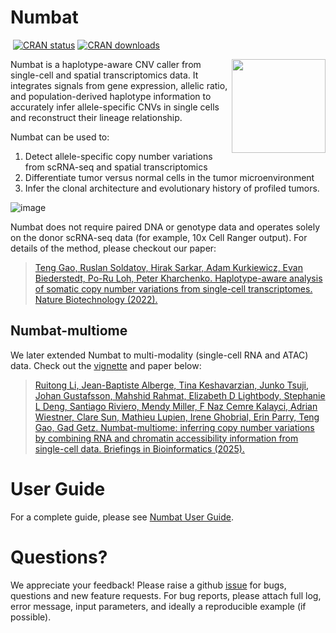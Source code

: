 # Numbat

<!-- badges: start -->
[![<kharchenkolab>](https://circleci.com/gh/kharchenkolab/numbat.svg?style=svg)](https://app.circleci.com/pipelines/github/kharchenkolab/numbat)
[![CRAN status](https://www.r-pkg.org/badges/version/numbat)](https://cran.r-project.org/package=numbat)
[![CRAN downloads](https://cranlogs.r-pkg.org/badges/numbat)](https://cran.r-project.org/package=numbat)
<!-- badges: end -->

<img src="logo.png" align="right" width="150">

Numbat is a haplotype-aware CNV caller from single-cell and spatial transcriptomics data. It integrates signals from gene expression, allelic ratio, and population-derived haplotype information to accurately infer allele-specific CNVs in single cells and reconstruct their lineage relationship. 

Numbat can be used to:
 1. Detect allele-specific copy number variations from scRNA-seq and spatial transcriptomics
 2. Differentiate tumor versus normal cells in the tumor microenvironment 
 3. Infer the clonal architecture and evolutionary history of profiled tumors. 

![image](https://user-images.githubusercontent.com/13375875/153020818-2e782689-09db-427f-ad98-2c175021a936.png)

Numbat does not require paired DNA or genotype data and operates solely on the donor scRNA-seq data (for example, 10x Cell Ranger output). For details of the method, please checkout our paper:

> [Teng Gao, Ruslan Soldatov, Hirak Sarkar, Adam Kurkiewicz, Evan Biederstedt, Po-Ru Loh, Peter Kharchenko. Haplotype-aware analysis of somatic copy number variations from single-cell transcriptomes. Nature Biotechnology (2022).](https://www.nature.com/articles/s41587-022-01468-y)

## Numbat-multiome
We later extended Numbat to multi-modality (single-cell RNA and ATAC) data. Check out the [vignette](https://kharchenkolab.github.io/numbat/articles/numbat-multiome.html) and paper below:
> [Ruitong Li, Jean-Baptiste Alberge, Tina Keshavarzian, Junko Tsuji, Johan Gustafsson, Mahshid Rahmat, Elizabeth D Lightbody, Stephanie L Deng, Santiago Riviero, Mendy Miller, F Naz Cemre Kalayci, Adrian Wiestner, Clare Sun, Mathieu Lupien, Irene Ghobrial, Erin Parry, Teng Gao, Gad Getz. Numbat-multiome: inferring copy number variations by combining RNA and chromatin accessibility information from single-cell data. Briefings in Bioinformatics (2025).](https://academic.oup.com/bib/article/26/5/bbaf516/8290422)


# User Guide
For a complete guide, please see [Numbat User Guide](https://kharchenkolab.github.io/numbat/).

# Questions?
We appreciate your feedback! Please raise a github [issue](https://github.com/kharchenkolab/numbat/issues) for bugs, questions and new feature requests. For bug reports, please attach full log, error message, input parameters, and ideally a reproducible example (if possible).

